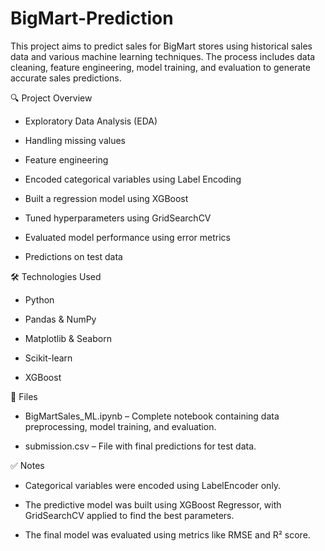 # BigMart-Prediction

This project aims to predict sales for BigMart stores using historical sales data and various machine learning techniques. The process includes data cleaning, feature engineering, model training, and evaluation to generate accurate sales predictions.

🔍 Project Overview

- Exploratory Data Analysis (EDA)

- Handling missing values

- Feature engineering

- Encoded categorical variables using Label Encoding

- Built a regression model using XGBoost

- Tuned hyperparameters using GridSearchCV

- Evaluated model performance using error metrics

- Predictions on test data

🛠 Technologies Used

- Python

- Pandas & NumPy

- Matplotlib & Seaborn

- Scikit-learn

- XGBoost


📁 Files

- BigMartSales_ML.ipynb – Complete notebook containing data preprocessing, model training, and evaluation.

- submission.csv – File with final predictions for test data.

✅ Notes

- Categorical variables were encoded using LabelEncoder only.

- The predictive model was built using XGBoost Regressor, with GridSearchCV applied to find the best parameters.

- The final model was evaluated using metrics like RMSE and R² score.

